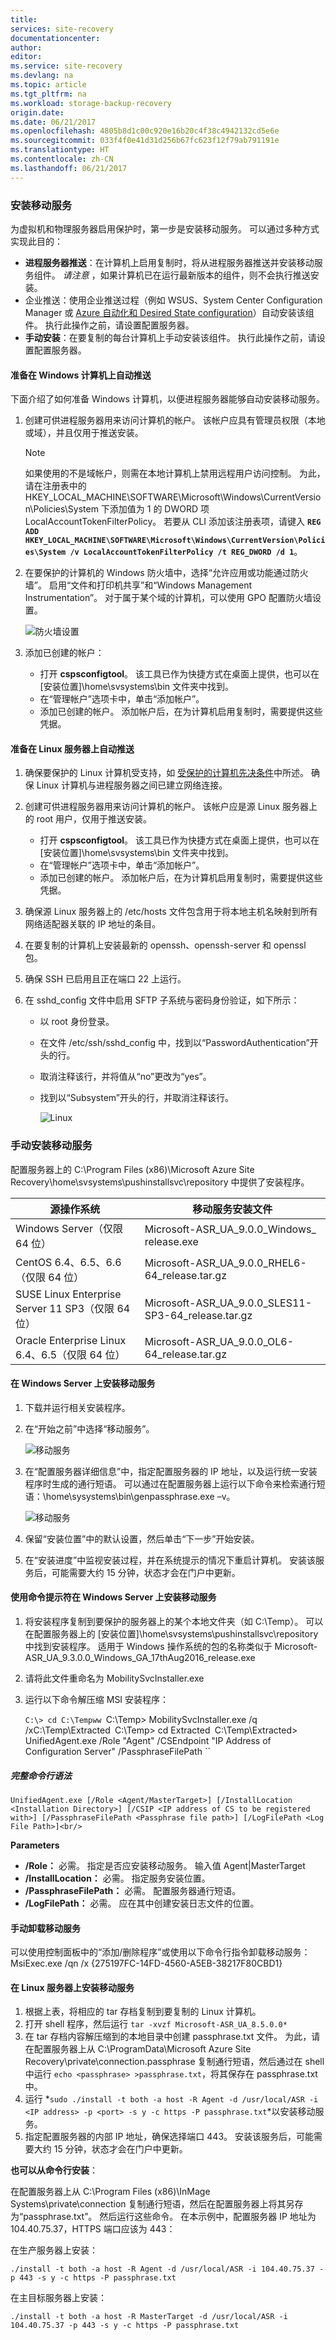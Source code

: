 ```yaml
---
title: 
services: site-recovery
documentationcenter: 
author: 
editor: 
ms.service: site-recovery
ms.devlang: na
ms.topic: article
ms.tgt_pltfrm: na
ms.workload: storage-backup-recovery
origin.date: 
ms.date: 06/21/2017
ms.openlocfilehash: 4805b8d1c00c920e16b20c4f38c4942132cd5e6e
ms.sourcegitcommit: 033f4f0e41d31d256b67fc623f12f79ab791191e
ms.translationtype: HT
ms.contentlocale: zh-CN
ms.lasthandoff: 06/21/2017
---
```

### 安装移动服务
<a id="install-the-mobility-service" class="xliff"></a>
为虚拟机和物理服务器启用保护时，第一步是安装移动服务。 可以通过多种方式实现此目的：

* **进程服务器推送**：在计算机上启用复制时，将从进程服务器推送并安装移动服务组件。 
*请注意* ，如果计算机已在运行最新版本的组件，则不会执行推送安装。
* 企业推送：使用企业推送过程（例如 WSUS、System Center Configuration Manager 或 [Azure 自动化和 Desired State configuration](../articles/site-recovery/site-recovery-automate-mobility-service-install.md)）自动安装该组件。 执行此操作之前，请设置配置服务器。
* **手动安装**：在要复制的每台计算机上手动安装该组件。 执行此操作之前，请设置配置服务器。

#### 准备在 Windows 计算机上自动推送
<a id="prepare-for-automatic-push-on-windows-machines" class="xliff"></a>
下面介绍了如何准备 Windows 计算机，以便进程服务器能够自动安装移动服务。

1. 创建可供进程服务器用来访问计算机的帐户。 该帐户应具有管理员权限（本地或域），并且仅用于推送安装。

   > [!NOTE]
   > 如果使用的不是域帐户，则需在本地计算机上禁用远程用户访问控制。 为此，请在注册表中的 HKEY_LOCAL_MACHINE\SOFTWARE\Microsoft\Windows\CurrentVersion\Policies\System 下添加值为 1 的 DWORD 项 LocalAccountTokenFilterPolicy。 若要从 CLI 添加该注册表项，请键入 **`REG ADD HKEY_LOCAL_MACHINE\SOFTWARE\Microsoft\Windows\CurrentVersion\Policies\System /v LocalAccountTokenFilterPolicy /t REG_DWORD /d 1`**。
   >
   >
2. 在要保护的计算机的 Windows 防火墙中，选择“允许应用或功能通过防火墙”。 启用“文件和打印机共享”和“Windows Management Instrumentation”。 对于属于某个域的计算机，可以使用 GPO 配置防火墙设置。

   ![防火墙设置](./media/site-recovery-vmware-to-azure/mobility1.png)
3. 添加已创建的帐户：

   * 打开 **cspsconfigtool**。 该工具已作为快捷方式在桌面上提供，也可以在 [安装位置]\home\svsystems\bin 文件夹中找到。
   * 在“管理帐户”选项卡中，单击“添加帐户”。
   * 添加已创建的帐户。 添加帐户后，在为计算机启用复制时，需要提供这些凭据。

#### 准备在 Linux 服务器上自动推送
<a id="prepare-for-automatic-push-on-linux-servers" class="xliff"></a>
1. 确保要保护的 Linux 计算机受支持，如 [受保护的计算机先决条件](#protected-machine-prerequisites)中所述。 确保 Linux 计算机与进程服务器之间已建立网络连接。
2. 创建可供进程服务器用来访问计算机的帐户。 该帐户应是源 Linux 服务器上的 root 用户，仅用于推送安装。

   * 打开 **cspsconfigtool**。 该工具已作为快捷方式在桌面上提供，也可以在 [安装位置]\home\svsystems\bin 文件夹中找到。
   * 在“管理帐户”选项卡中，单击“添加帐户”。
   * 添加已创建的帐户。 添加帐户后，在为计算机启用复制时，需要提供这些凭据。
3. 确保源 Linux 服务器上的 /etc/hosts 文件包含用于将本地主机名映射到所有网络适配器关联的 IP 地址的条目。
4. 在要复制的计算机上安装最新的 openssh、openssh-server 和 openssl 包。
5. 确保 SSH 已启用且正在端口 22 上运行。
6. 在 sshd_config 文件中启用 SFTP 子系统与密码身份验证，如下所示：

   * 以 root 身份登录。
   * 在文件 /etc/ssh/sshd_config 中，找到以“PasswordAuthentication”开头的行。
   * 取消注释该行，并将值从“no”更改为“yes”。
   * 找到以“Subsystem”开头的行，并取消注释该行。

     ![Linux](./media/site-recovery-vmware-to-azure/mobility2.png)

### 手动安装移动服务
<a id="install-the-mobility-service-manually" class="xliff"></a>
配置服务器上的 C:\Program Files (x86)\Microsoft Azure Site Recovery\home\svsystems\pushinstallsvc\repository 中提供了安装程序。

| 源操作系统 | 移动服务安装文件 |
| --- | --- |
| Windows Server（仅限 64 位） |Microsoft-ASR_UA_9.0.0_Windows_ release.exe |
| CentOS 6.4、6.5、6.6（仅限 64 位） |Microsoft-ASR_UA_9.0.0_RHEL6-64_release.tar.gz |
| SUSE Linux Enterprise Server 11 SP3（仅限 64 位） |Microsoft-ASR_UA_9.0.0_SLES11-SP3-64_release.tar.gz |
| Oracle Enterprise Linux 6.4、6.5（仅限 64 位） |Microsoft-ASR_UA_9.0.0_OL6-64_release.tar.gz |

#### 在 Windows Server 上安装移动服务
<a id="install-mobility-service-on-a-windows-server" class="xliff"></a>
1. 下载并运行相关安装程序。
2. 在“开始之前”中选择“移动服务”。

    ![移动服务](./media/site-recovery-vmware-to-azure/mobility3.png)
3. 在“配置服务器详细信息”中，指定配置服务器的 IP 地址，以及运行统一安装程序时生成的通行短语。 可以通过在配置服务器上运行以下命令来检索通行短语：<SiteRecoveryInstallationFolder>\home\sysystems\bin\genpassphrase.exe –v。

    ![移动服务](./media/site-recovery-vmware-to-azure/mobility6.png)
4. 保留“安装位置”中的默认设置，然后单击“下一步”开始安装。
5. 在“安装进度”中监视安装过程，并在系统提示的情况下重启计算机。 安装该服务后，可能需要大约 15 分钟，状态才会在门户中更新。

#### 使用命令提示符在 Windows Server 上安装移动服务
<a id="install-mobility-service-on-a-windows-server-using-the-command-prompt" class="xliff"></a>
1. 将安装程序复制到要保护的服务器上的某个本地文件夹（如 C:\Temp）。 可以在配置服务器上的 [安装位置]\home\svsystems\pushinstallsvc\repository 中找到安装程序。 适用于 Windows 操作系统的包的名称类似于 Microsoft-ASR_UA_9.3.0.0_Windows_GA_17thAug2016_release.exe
2. 请将此文件重命名为 MobilitySvcInstaller.exe
3. 运行以下命令解压缩 MSI 安装程序：

    ``C:\> cd C:\Tempww
    ``C:\Temp> MobilitySvcInstaller.exe /q /xC:\Temp\Extracted``
    ``C:\Temp> cd Extracted``
    ``C:\Temp\Extracted> UnifiedAgent.exe /Role "Agent" /CSEndpoint "IP Address of Configuration Server" /PassphraseFilePath <Full path to the passphrase file>``

##### 完整命令行语法
<a id="full-command-line-syntax" class="xliff"></a>
```
UnifiedAgent.exe [/Role <Agent/MasterTarget>] [/InstallLocation <Installation Directory>] [/CSIP <IP address of CS to be registered with>] [/PassphraseFilePath <Passphrase file path>] [/LogFilePath <Log File Path>]<br/>
```

**Parameters**

* **/Role：** 必需。 指定是否应安装移动服务。 输入值 Agent|MasterTarget
* **/InstallLocation：** 必需。 指定服务安装位置。
* **/PassphraseFilePath：** 必需。 配置服务器通行短语。
* **/LogFilePath：** 必需。 应在其中创建安装日志文件的位置。

#### 手动卸载移动服务
<a id="uninstall-the-mobility-service-manually" class="xliff"></a>
可以使用控制面板中的“添加/删除程序”或使用以下命令行指令卸载移动服务：MsiExec.exe /qn /x {275197FC-14FD-4560-A5EB-38217F80CBD1}

#### 在 Linux 服务器上安装移动服务
<a id="install-the-mobility-service-on-a-linux-server" class="xliff"></a>
1. 根据上表，将相应的 tar 存档复制到要复制的 Linux 计算机。
2. 打开 shell 程序，然后运行 `tar -xvzf Microsoft-ASR_UA_8.5.0.0*`
3. 在 tar 存档内容解压缩到的本地目录中创建 passphrase.txt 文件。 为此，请在配置服务器上从 C:\ProgramData\Microsoft Azure Site Recovery\private\connection.passphrase 复制通行短语，然后通过在 shell 中运行 `echo <passphrase> >passphrase.txt`，将其保存在 passphrase.txt 中。
4. 运行 *`sudo ./install -t both -a host -R Agent -d /usr/local/ASR -i <IP address> -p <port> -s y -c https -P passphrase.txt`*以安装移动服务。
5. 指定配置服务器的内部 IP 地址，确保选择端口 443。 安装该服务后，可能需要大约 15 分钟，状态才会在门户中更新。

**也可以从命令行安装**：

在配置服务器上从 C:\Program Files (x86)\InMage Systems\private\connection 复制通行短语，然后在配置服务器上将其另存为“passphrase.txt”。 然后运行这些命令。 在本示例中，配置服务器 IP 地址为 104.40.75.37，HTTPS 端口应该为 443：

在生产服务器上安装：

```
./install -t both -a host -R Agent -d /usr/local/ASR -i 104.40.75.37 -p 443 -s y -c https -P passphrase.txt
```

在主目标服务器上安装：

```
./install -t both -a host -R MasterTarget -d /usr/local/ASR -i 104.40.75.37 -p 443 -s y -c https -P passphrase.txt
```